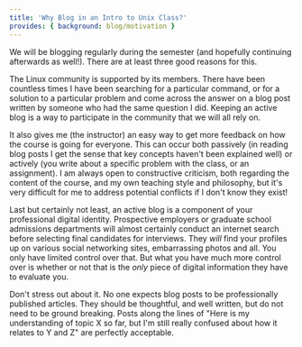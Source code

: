 ```yaml
---
title: 'Why Blog in an Intro to Unix Class?'
provides: { background: blog/motivation }
---
```


We will be blogging regularly during the semester (and hopefully
continuing afterwards as well!).  There are at least three good
reasons for this.

The Linux community is supported by its members. There have been
countless times I have been searching for a particular command, or
for a solution to a particular problem and come across the answer on
a blog post written by someone who had the same question I did.
Keeping an active blog is a way to participate in the community that
we will all rely on.

It also gives me (the instructor) an easy way to get more feedback
on how the course is going for everyone.  This can occur both
passively (in reading blog posts I get the sense that key concepts
haven't been explained well) or actively (you write about a specific
problem with the class, or an assignment).  I am always open to
constructive criticism, both regarding the content of the course,
and my own teaching style and philosophy, but it's very difficult
for me to address potential conflicts if I don't know they exist!

Last but certainly not least, an active blog is a component of your
professional digital identity.  Prospective employers or graduate
school admissions departments will almost certainly conduct an
internet search before selecting final candidates for
interviews. They *will* find your profiles up on various social
networking sites, embarrassing photos and all. You only have limited
control over that. But what you have much more control over is
whether or not that is the *only* piece of digital information they
have to evaluate you. 

Don't stress out about it. No one expects blog posts to be
professionally published articles.  They should be thoughtful, and
well written, but do not need to be ground breaking.  Posts along
the lines of "Here is my understanding of topic X so far, but I'm
still really confused about how it relates to Y and Z" are perfectly
acceptable.


